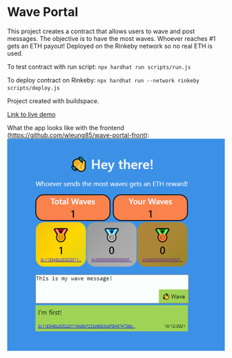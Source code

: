 # Wave Portal

This project creates a contract that allows users to wave and post messages.
The objective is to have the most waves. Whoever reaches #1 gets an ETH payout!
Deployed on the Rinkeby network so no real ETH is used.

To test contract with run script:
`npx hardhat run scripts/run.js`

To deploy contract on Rinkeby:
`npx hardhat run --network rinkeby scripts/deploy.js`

Project created with buildspace.

[Link to live demo](https://waveportal-baseline-student.wleung85.repl.co)

What the app looks like with the frontend (https://github.com/wleung85/wave-portal-front):
![App preview](./img/preview.PNG)